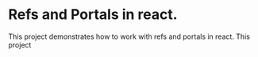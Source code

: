 # Refs and Portals in react.

This project demonstrates how to work with refs and portals in react.
This project 